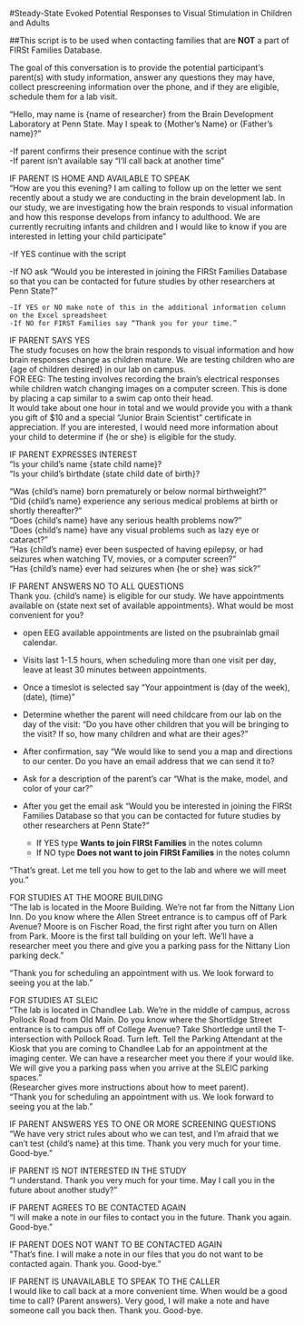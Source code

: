 #Steady-State Evoked Potential Responses to Visual Stimulation in Children and Adults  

##This script is to be used when contacting families that are **NOT** a part of FIRSt Families Database.  

The goal of this conversation is to provide the potential participant’s parent(s) with study information, answer any questions they may have, collect prescreening information over the phone, and if they are eligible, schedule them for a lab visit.

“Hello, may name is {name of researcher} from the Brain Development Laboratory at Penn State. May I speak to {Mother’s Name} or {Father’s name}?”

-If parent confirms their presence continue with the script  
-If parent isn’t available say “I’ll call back at another time”  

IF PARENT IS HOME AND AVAILABLE TO SPEAK  
“How are you this evening? I am calling to follow up on the letter we sent recently about a study we are conducting in the brain development lab. In our study, we are investigating how the brain responds to visual information and how this response develops from infancy to adulthood. We are currently recruiting infants and children and I would like to know if you are interested in letting your child participate”  

  -If YES continue with the script  

  -If NO ask “Would you be interested in joining the FIRSt Families Database so that you can be contacted for future studies by other researchers at Penn State?”  
  
    -If YES or NO make note of this in the additional information column on the Excel spreadsheet  
    -If NO for FIRST Families say “Thank you for your time.”  

IF PARENT SAYS YES  
The study focuses on how the brain responds to visual information and how brain responses change as children mature. We are testing children who are {age of children desired} in our lab on campus.  
  FOR EEG: The testing involves recording the brain’s electrical responses while children watch changing images on a computer screen. This is done by placing a cap similar to a swim cap onto their head.  
It would take about one hour in total and we would provide you with a thank you gift of $10 and a special “Junior Brain Scientist” certificate in appreciation. If you are interested, I would need more information about your child to determine if {he or she} is eligible for the study.  

IF PARENT EXPRESSES INTEREST  
“Is your child’s name {state child name}?  
“Is your child’s birthdate {state child date of birth}?  

“Was {child’s name} born prematurely or below normal birthweight?”  
“Did {child’s name} experience any serious medical problems at birth or shortly thereafter?”  
“Does {child’s name} have any serious health problems now?”  
“Does {child’s name} have any visual problems such as lazy eye or cataract?”  
“Has {child’s name} ever been suspected of having epilepsy, or had seizures when watching TV, movies, or a computer screen?”  
“Has {child’s name} ever had seizures when {he or she} was sick?” 

IF PARENT ANSWERS NO TO ALL QUESTIONS   
Thank you. {child’s name} is eligible for our study. We have appointments available on {state next set of available appointments}. What would be most convenient for you?  
  - open EEG available appointments are listed on the psubrainlab gmail calendar.  
  - Visits last 1-1.5 hours, when scheduling more than one visit per day, leave at least 30 minutes between appointments.  

- Once a timeslot is selected say “Your appointment is (day of the week), (date), (time)”  

- Determine whether the parent will need childcare from our lab on the day of the visit: “Do you have other children that you will be bringing to the visit? If so, how many children and what are their ages?”  

- After confirmation, say “We would like to send you a map and directions to our center. Do you have an email address that we can send it to?  

- Ask for a description of the parent’s car “What is the make, model, and color of your car?”  

- After you get the email ask “Would you be interested in joining the FIRSt Families Database so that you can be contacted for future studies by other researchers at Penn State?”  

  - If YES type **Wants to join FIRSt Families** in the notes column  
  - If NO type **Does not want to join FIRSt Families** in the notes column  

“That’s great. Let me tell you how to get to the lab and where we will meet you.”  

FOR STUDIES AT THE MOORE BUILDING  
“The lab is located in the Moore Building. We’re not far from the Nittany Lion Inn. Do you know where the Allen Street entrance is to campus off of Park Avenue? Moore is on Fischer Road, the first right after you turn on Allen from Park. Moore is the first tall building on your left. We’ll have a researcher meet you there and give you a parking pass for the Nittany Lion parking deck.”  

“Thank you for scheduling an appointment with us. We look forward to seeing you at the lab.”  

FOR STUDIES AT SLEIC  
“The lab is located in Chandlee Lab. We’re in the middle of campus, across Pollock Road from Old Main. Do you know where the Shortlidge Street entrance is to campus off of College Avenue? Take Shortledge until the T-intersection with Pollock Road. Turn left. Tell the Parking Attendant at the Kiosk that you are coming to Chandlee Lab for an appointment at the imaging center. We can have a researcher meet you there if your would like. We will give you a parking pass when you arrive at the SLEIC parking spaces.”  
(Researcher gives more instructions about how to meet parent).  
“Thank you for scheduling an appointment with us. We look forward to seeing you at the lab.”  

IF PARENT ANSWERS YES TO ONE OR MORE SCREENING QUESTIONS  
“We have very strict rules about who we can test, and I’m afraid that we can’t test {child’s name} at this time. Thank you very much for your time. Good-bye.”  

IF PARENT IS NOT INTERESTED IN THE STUDY  
“I understand. Thank you very much for your time. May I call you in the future about another study?”  

IF PARENT AGREES TO BE CONTACTED AGAIN  
“I will make a note in our files to contact you in the future. Thank you again. Good-bye.”   

IF PARENT DOES NOT WANT TO BE CONTACTED AGAIN  
"That’s fine. I will make a note in our files that you do not want to be contacted again. Thank you. Good-bye.”  

IF PARENT IS UNAVAILABLE TO SPEAK TO THE CALLER  
I would like to call back at a more convenient time. When would be a good time to call? (Parent answers). Very good, I will make a note and have someone call you back then. Thank you. Good-bye.  

